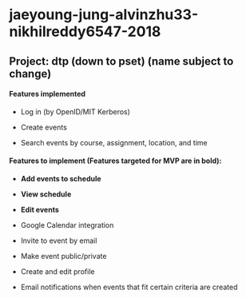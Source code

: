 # jaeyoung-jung-alvinzhu33-nikhilreddy6547-2018

## Project: dtp (down to pset) (name subject to change)

#### Features implemented

* Log in (by OpenID/MIT Kerberos)

* Create events

* Search events by course, assignment, location, and time

#### Features to implement (Features targeted for MVP are in bold):

* **Add events to schedule**

* **View schedule**

* **Edit events**

* Google Calendar integration

* Invite to event by email

* Make event public/private

* Create and edit profile

* Email notifications when events that fit certain criteria are created
